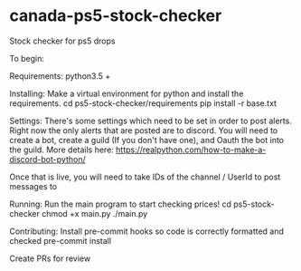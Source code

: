# canada-ps5-stock-checker
Stock checker for ps5 drops

To begin:

Requirements:
python3.5 +

Installing:
Make a virtual environment for python and install the requirements.
cd ps5-stock-checker/requirements
pip install -r base.txt

Settings:
There's some settings which need to be set in order to post alerts.
Right now the only alerts that are posted are to discord.
You will need to create a bot, create a guild (If you don't have one),
and Oauth the bot into the guild.
More details here: https://realpython.com/how-to-make-a-discord-bot-python/

Once that is live, you will need to take IDs of the channel / UserId to
post messages to


Running:
Run the main program to start checking prices!
cd ps5-stock-checker
chmod +x main.py
./main.py

Contributing:
Install pre-commit hooks so code is correctly formatted and checked
pre-commit install

Create PRs for review
